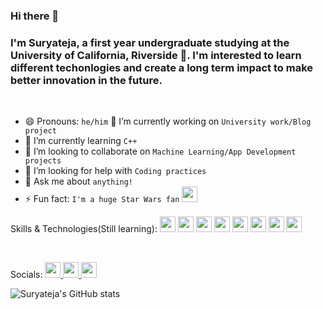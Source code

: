 ### Hi there 👋
### I'm Suryateja, a first year undergraduate studying at the University of California, Riverside 🏫. I'm interested to learn different techonlogies and create a long term impact to make better innovation in the future.

 <br/>
 
 - 😄 Pronouns: `he/him`
 🔭 I’m currently working on `University work/Blog project`
- 🌱 I’m currently learning `C++`
- 👯 I’m looking to collaborate on `Machine Learning/App Development projects`
- 🤔 I’m looking for help with `Coding practices`
- 💬 Ask me about `anything!`
- ⚡ Fun fact: `I'm a huge Star Wars fan` <img src = "https://w7.pngwing.com/pngs/612/697/png-transparent-darth-sidious-robot-starwars-villain-famous-character-colored-icon.png" height = "25px"/>

Skills & Technologies(Still learning):
<img src = "https://img.shields.io/badge/React-20232A?style=for-the-badge&logo=react&logoColor=61DAFB" height="25px"/>
<img src = "https://img.shields.io/badge/Tailwind_CSS-38B2AC?style=for-the-badge&logo=tailwind-css&logoColor=white" height="25px"/>
<img src = "https://img.shields.io/badge/VSCode-0078D4?style=for-the-badge&logo=visual%20studio%20code&logoColor=white" height="25px"/>
<img src = "https://img.shields.io/badge/C%2B%2B-00599C?style=for-the-badge&logo=c%2B%2B&logoColor=white" height="25px"/>
<img src = "https://img.shields.io/badge/HTML5-E34F26?style=for-the-badge&logo=html5&logoColor=white" height="25px"/>
<img src = "https://img.shields.io/badge/Linux-FCC624?style=for-the-badge&logo=linux&logoColor=black" height="25px"/>
<img src = "https://img.shields.io/badge/CSS3-1572B6?style=for-the-badge&logo=css3&logoColor=white" height = "25px"/>
<img src = "https://img.shields.io/badge/GIT-E44C30?style=for-the-badge&logo=git&logoColor=white" height = "25px"/>


 <br/>

Socials:
<a href = "https://github.com/SuryatejaDuvvuri"> <!--Github-->
  <img src = "https://img.shields.io/badge/GitHub-100000?style=for-the-badge&logo=github&logoColor=white" height = "25px"/>
</a>
<a href = "https://www.linkedin.com/in/suryateja-duvvuri-22b377162/"> <!--Github-->
  <img src = "https://img.shields.io/badge/LinkedIn-0077B5?style=for-the-badge&logo=linkedin&logoColor=white" height = "25px"/>
</a>
<a href = "https://twitter.com/SuryatejaDuvvu1"> <!--Github-->
  <img src = "https://img.shields.io/badge/Twitter-1DA1F2?style=for-the-badge&logo=twitter&logoColor=white" height = "25px"/>
</a>
<!-- <img src = "https://img.shields.io/badge/firebase-ffca28?style=for-the-badge&logo=firebase&logoColor=black"/> -->

<!--
**SuryatejaDuvvuri/suryatejaduvvuri** is a ✨ _special_ ✨ repository because its `README.md` (this file) appears on your GitHub profile.

Here are some ideas to get you started:

- 🔭 I’m currently working on ...
- 🌱 I’m currently learning ...
- 👯 I’m looking to collaborate on ...
- 🤔 I’m looking for help with ...
- 💬 Ask me about ...
- 📫 How to reach me: ...
- 😄 Pronouns: ...
- ⚡ Fun fact: ...
-->
![Suryateja's GitHub stats](https://github-readme-stats.vercel.app/api?username=suryatejaduvvuri&hide=contribs,prs)
